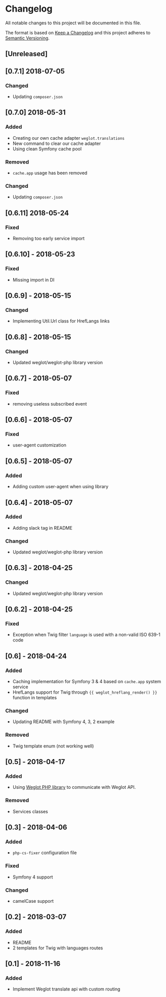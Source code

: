 # Changelog
All notable changes to this project will be documented in this file.

The format is based on [Keep a Changelog](http://keepachangelog.com/en/1.0.0/)
and this project adheres to [Semantic Versioning](http://semver.org/spec/v2.0.0.html).

## [Unreleased]

## [0.7.1] 2018-07-05
### Changed
- Updating `composer.json`

## [0.7.0] 2018-05-31
### Added
- Creating our own cache adapter `weglot.translations`
- New command to clear our cache adapter
- Using clean Symfony cache pool
### Removed
- `cache.app` usage has been removed
### Changed
- Updating `composer.json`

## [0.6.11] 2018-05-24
### Fixed
- Removing too early service import

## [0.6.10] - 2018-05-23
### Fixed
- Missing import in DI

## [0.6.9] - 2018-05-15
### Changed
- Implementing Util.Url class for HrefLangs links

## [0.6.8] - 2018-05-15
### Changed
- Updated weglot/weglot-php library version

## [0.6.7] - 2018-05-07
### Fixed
- removing useless subscribed event

## [0.6.6] - 2018-05-07
### Fixed
- user-agent customization

## [0.6.5] - 2018-05-07
### Added
- Adding custom user-agent when using library

## [0.6.4] - 2018-05-07
### Added
- Adding slack tag in README
### Changed
- Updated weglot/weglot-php library version

## [0.6.3] - 2018-04-25
### Changed
- Updated weglot/weglot-php library version

## [0.6.2] - 2018-04-25
### Fixed
- Exception when Twig filter `language` is used with a non-valid ISO 639-1 code

## [0.6] - 2018-04-24
### Added
- Caching implementation for Symfony 3 & 4 based on `cache.app` system service
- HrefLangs support for Twig through `{{ weglot_hreflang_render() }}` function in templates
### Changed
- Updating README with Symfony 4, 3, 2 example
### Removed
- Twig template enum (not working well)

## [0.5] - 2018-04-17
### Added
- Using [Weglot PHP library](https://github.com/weglot/weglot-php) to communicate with Weglot API.
### Removed
- Services classes

## [0.3] - 2018-04-06
### Added
- `php-cs-fixer` configuration file

### Fixed
- Symfony 4 support

### Changed
- camelCase support

## [0.2] - 2018-03-07
### Added
- README
- 2 templates for Twig with languages routes

## [0.1] - 2018-11-16
### Added
- Implement Weglot translate api with custom routing
